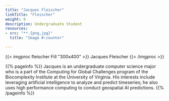 ```yaml
---
title: "Jacques Fleischer"
linkTitle: "Fleischer"
weight: 9
description: Undergraduate Student
resources:
- src: "**.{png,jpg}"
  title: "Image #:counter"

---
```


{{< imgproc fleischer Fill "300x400" >}}
Jacques Fleischer
{{< /imgproc >}} 

{{% pageinfo %}}
Jacques is an undergraduate computer science major
who is a part of the Computing for Global Challenges
program of the Biocomplexity Institute at the University
of Virginia. His interests include leveraging artificial
intelligence to analyze and predict timeseries; he also
uses high performance computing to conduct geospatial 
AI predictions.
 {{% /pageinfo %}}



